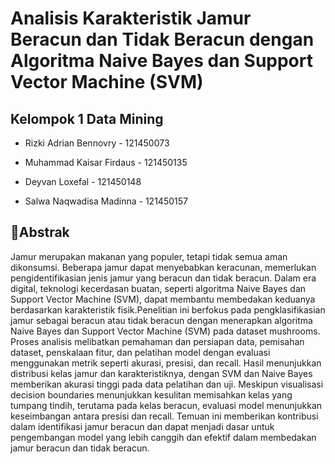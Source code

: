 # **Analisis Karakteristik Jamur Beracun dan Tidak Beracun dengan Algoritma Naive Bayes dan Support Vector Machine (SVM)**

## Kelompok 1 Data Mining

- Rizki Adrian Bennovry - 121450073 
  
- Muhammad Kaisar Firdaus - 121450135

- Deyvan Loxefal - 121450148
  
- Salwa Naqwadisa Madinna - 121450157
  
## 📱**Abstrak** 

Jamur merupakan makanan yang populer, tetapi tidak semua aman dikonsumsi. Beberapa
jamur dapat menyebabkan keracunan, memerlukan pengidentifikasian jenis jamur yang
beracun dan tidak beracun. Dalam era digital, teknologi kecerdasan buatan, seperti algoritma
Naive Bayes dan Support Vector Machine (SVM), dapat membantu membedakan keduanya
berdasarkan karakteristik fisik.Penelitian ini berfokus pada pengklasifikasian jamur sebagai
beracun atau tidak beracun dengan menerapkan algoritma Naive Bayes dan Support Vector
Machine (SVM) pada dataset mushrooms. Proses analisis melibatkan pemahaman dan
persiapan data, pemisahan dataset, penskalaan fitur, dan pelatihan model dengan evaluasi
menggunakan metrik seperti akurasi, presisi, dan recall. Hasil menunjukkan distribusi kelas
jamur dan karakteristiknya, dengan SVM dan Naive Bayes memberikan akurasi tinggi pada
data pelatihan dan uji. Meskipun visualisasi decision boundaries menunjukkan kesulitan
memisahkan kelas yang tumpang tindih, terutama pada kelas beracun, evaluasi model
menunjukkan keseimbangan antara presisi dan recall. Temuan ini memberikan kontribusi
dalam identifikasi jamur beracun dan dapat menjadi dasar untuk pengembangan model yang
lebih canggih dan efektif dalam membedakan jamur beracun dan tidak beracun.
